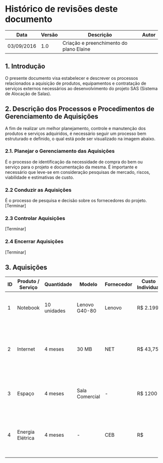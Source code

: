 # Histórico de revisões deste documento

|Data       |Versão|Descrição     |Autor  |
|-----------|------|--------------|-------|
| 03/09/2016| 1.0| Criação e preenchimento do plano Elaine|

## 1. Introdução
O presente documento visa estabelecer e descrever os processos relacionados a aquisição de produtos, equipamentos e contratação de serviços externos necessários ao desenvolvimento do projeto SAS (Sistema de Alocação de Salas).

## 2. Descrição dos Processos e Procedimentos de Gerenciamento de Aquisições

A fim de realizar um melhor planejamento, controle e manutenção dos produtos e serviços adquiridos, é necessário seguir um processo bem estruturado e definido, o qual está pode ser visualizado na imagem abaixo.

### 2.1. Planejar o Gerenciamento das Aquisições

É o processo de identificação da necessidade de compra do bem ou serviço para o projeto e documentação da mesma. É importante e  necessário que leve-se em consideração pesquisas de mercado, riscos, viabilidade e estimativas de custo.

### 2.2 Conduzir as Aquisições

É o processo de pesquisa e decisão sobre os fornecedores do projeto. [Terminar]

### 2.3 Controlar Aquisições

[Terminar]

### 2.4 Encerrar Aquisições

[Terminar]

## 3. Aquisições

|ID|Produto / Serviço|Quantidade|Modelo|Fornecedor|Custo Individual|Necessidade|
|----|------------|-----|--------------|-------------|------------|--------------|
| 1 | Notebook | 10 unidades | Lenovo G40-80 | Lenovo | R$ 2.199 | Produto primordial para o desenvolvimento e documentação da solução |
| 2 | Internet | 4 meses | 30 MB | NET | R$ 43,75 | Serviço de grande importância para o desenvolvimento, documentação e controle da solução |
| 3 | Espaço | 4 meses | Sala Comercial | - | R$ 1200 | Local para reuniões e desenvolvimento de código e documentação da solução |
| 4 | Energia Elétrica | 4 meses | - | CEB | R$ | Serviço necessário para o correto funcionamento dos equipamentos do projeto |